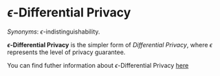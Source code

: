 # $\epsilon$-Differential Privacy

*Synonyms*: $\epsilon$-indistinguishability.

**$\epsilon$-Differential Privacy** is the simpler form of *Differential Privacy*, where $\epsilon$ represents the level of privacy guarantee.

You can find futher information about $\epsilon$-Differential Privacy [here](../../Privacy_and_Data_Governance/L3.epsilon_DP.md)

